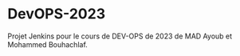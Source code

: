 # DevOPS-2023

Projet Jenkins pour le cours de DEV-OPS de 2023 de MAD Ayoub et Mohammed Bouhachlaf.
